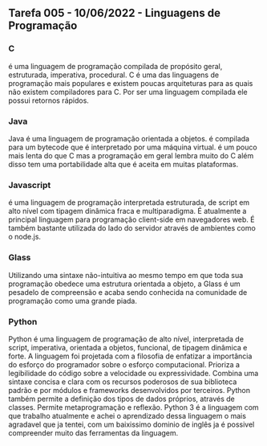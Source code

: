 ## Tarefa 005 - 10/06/2022 - Linguagens de Programação

### C
é uma linguagem de programação compilada de propósito geral, estruturada, imperativa, procedural. C é uma das linguagens de programação mais populares e existem poucas arquiteturas para as quais não existem compiladores para C. Por ser uma linguagem compilada ele possui retornos rápidos.

### Java
Java é uma linguagem de programação orientada a objetos. é compilada para um bytecode que é interpretado por uma máquina virtual. é um pouco mais lenta do que C mas a programação em geral lembra muito do C além disso tem uma portabilidade alta que é aceita em muitas plataformas.

### Javascript
é uma linguagem de programação interpretada estruturada, de script em alto nível com tipagem dinâmica fraca e multiparadigma. É atualmente a principal linguagem para programação client-side em navegadores web. É também bastante utilizada do lado do servidor através de ambientes como o node.js.

### Glass
Utilizando uma sintaxe não-intuitiva ao mesmo tempo em que toda sua programação obedece uma estrutura orientada a objeto, a Glass é um pesadelo de compreensão e acaba sendo conhecida na comunidade de programação como uma grande piada. 

### Python
Python é uma linguagem de programação de alto nível, interpretada de script, imperativa, orientada a objetos, funcional, de tipagem dinâmica e forte. A linguagem foi projetada com a filosofia de enfatizar a importância do esforço do programador sobre o esforço computacional. Prioriza a legibilidade do código sobre a velocidade ou expressividade. Combina uma sintaxe concisa e clara com os recursos poderosos de sua biblioteca padrão e por módulos e frameworks desenvolvidos por terceiros. Python também permite a definição dos tipos de dados próprios, através de classes. Permite metaprogramação e reflexão. 
Python 3 é a linguagem com que trabalho atualmente e achei o aprendizado dessa linguagem o mais agradavel que ja tentei, com um baixissimo dominio de inglês ja é possivel compreender muito das ferramentas da linguagem. 

